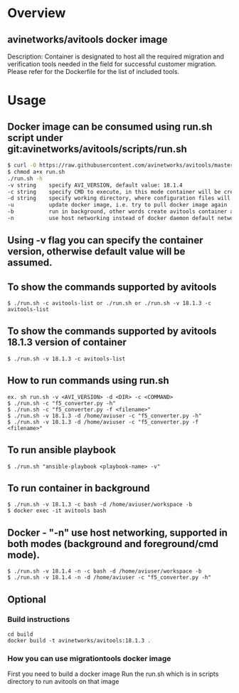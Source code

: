 # Overview
## avinetworks/avitools docker image
Description: Container is designated to host all the required migration and verification tools needed in the field for successful customer migration. Please refer for the Dockerfile for the list of included tools.

# Usage
## Docker image can be consumed using run.sh script under git:avinetworks/avitools/scripts/run.sh
```bash
$ curl -O https://raw.githubusercontent.com/avinetworks/avitools/master/scripts/run.sh
$ chmod a+x run.sh
./run.sh -h
-v string    specify AVI_VERSION, default value: 18.1.4
-c string    specify CMD to execute, in this mode container will be created and destroyed on command run, default value: avitools-list
-d string    specify working directory, where configuration files will exist, default value: /Users/smarunich/GitHub/avitools/scripts/avi
-u           update docker image, i.e. try to pull docker image again
-b           run in background, other words create avitools container and retain it, container can be accessible after script execution, for example as "docker exec -it avitools bash", default value: avitools-list
-n           use host networking instead of docker daemon default network, i.e. docker run --net=host
```
## Using -v flag you can specify the container version, otherwise default value will be assumed.

## To show the commands supported by avitools
```
$ ./run.sh -c avitools-list or ./run.sh or ./run.sh -v 18.1.3 -c avitools-list
```
## To show the commands supported by avitools 18.1.3 version of container
```
$ ./run.sh -v 18.1.3 -c avitools-list
```
## How to run commands using run.sh
```
ex. sh run.sh -v <AVI_VERSION> -d <DIR> -c <COMMAND>
$ ./run.sh -c "f5_converter.py -h"
$ ./run.sh -c "f5_converter.py -f <filename>"
$ ./run.sh -v 18.1.3 -d /home/aviuser -c "f5_converter.py -h"
$ ./run.sh -v 18.1.3 -d /home/aviuser -c "f5_converter.py -f <filename>"
```

## To run ansible playbook
```
$ ./run.sh "ansible-playbook <playbook-name> -v"
```
## To run container in background
```
$ ./run.sh -v 18.1.3 -c bash -d /home/aviuser/workspace -b
$ docker exec -it avitools bash
```
## Docker - "-n" use host networking, supported in both modes (background and foreground/cmd mode).
```
$ ./run.sh -v 18.1.4 -n -c bash -d /home/aviuser/workspace -b
$ ./run.sh -v 18.1.4 -n -d /home/aviuser -c "f5_converter.py -h"
```

## Optional
### Build instructions
```
cd build
docker build -t avinetworks/avitools:18.1.3 .
```
### How you can use migrationtools docker image
First you need to build a docker image
Run the run.sh which is in scripts directory to run avitools on that image
